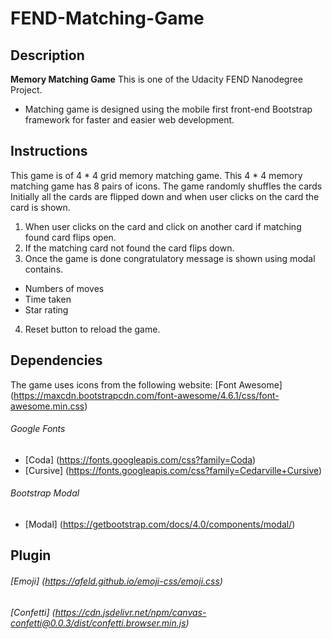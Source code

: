 # FEND-Matching-Game

## Description
**Memory Matching Game**  This is one of the Udacity FEND Nanodegree Project.
- Matching game is designed using the mobile first front-end Bootstrap framework for faster and easier web development.

## Instructions
This game is of 4 * 4 grid memory matching game. This 4 * 4 memory matching game has 8 pairs of icons.
The game randomly shuffles the cards
Initially all the cards are flipped down and when user clicks on the card the card is shown. 

1. When user clicks on the card and click on another card if matching found card flips open.
2. If the matching card not found the card flips down. 
3. Once the game is done congratulatory message is shown using modal contains.
 - Numbers of moves
 - Time taken
 - Star rating
4. Reset button to reload the game.


## Dependencies
The game uses icons from the following website:
[Font Awesome] (https://maxcdn.bootstrapcdn.com/font-awesome/4.6.1/css/font-awesome.min.css)

###### Google Fonts
- [Coda] (https://fonts.googleapis.com/css?family=Coda)
- [Cursive] (https://fonts.googleapis.com/css?family=Cedarville+Cursive)

###### Bootstrap Modal
- [Modal] (https://getbootstrap.com/docs/4.0/components/modal/)

## Plugin

###### [Emoji] (https://afeld.github.io/emoji-css/emoji.css)

###### [Confetti] (https://cdn.jsdelivr.net/npm/canvas-confetti@0.0.3/dist/confetti.browser.min.js)

